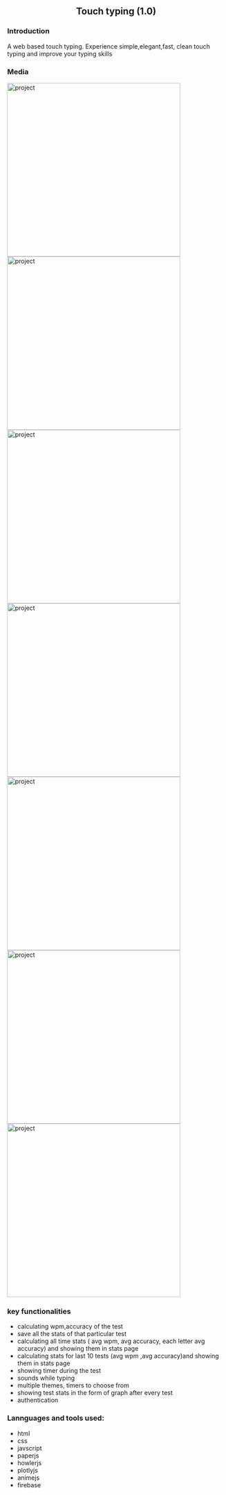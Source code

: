 <h2 align="center">Touch typing (1.0)</h2>

<h3>Introduction</h3>
<p>A web based touch typing. Experience simple,elegant,fast, clean touch typing and improve your typing skills</p>

<h3>Media</h3>
<div>
  <img width="400" src="https://res.cloudinary.com/diwrxz82u/image/upload/v1704964478/touch-typing-1.0/one_pk4aig.png" alt="project">
  <img width="400" src="https://res.cloudinary.com/diwrxz82u/image/upload/v1704964484/touch-typing-1.0/two_sadxvd.png" alt="project">
  <img width="400" src="https://res.cloudinary.com/diwrxz82u/image/upload/v1704964489/touch-typing-1.0/three_gvhvy5.png" alt="project">
  <img width="400" src="https://res.cloudinary.com/diwrxz82u/image/upload/v1704964494/touch-typing-1.0/four_stdc3o.png" alt="project">
  <img width="400" src="https://res.cloudinary.com/diwrxz82u/image/upload/v1704964499/touch-typing-1.0/five_jvblxd.png" alt="project">
  <img width="400" src="https://res.cloudinary.com/diwrxz82u/image/upload/v1704964503/touch-typing-1.0/six_wz82nj.png" alt="project">
  <img width="400" src="https://res.cloudinary.com/diwrxz82u/image/upload/v1704964506/touch-typing-1.0/seven_rhigv8.png" alt="project">
</div>
<h3>key functionalities</h3>
<ul>
  <li>calculating wpm,accuracy of the test</li>
  <li>save all the stats of that particular test</li>
  <li>calculating all time stats ( avg wpm, avg accuracy, each letter avg accuracy) and showing them in stats page</li>
  <li>calculating stats for last 10 tests (avg wpm ,avg accuracy)and showing them in stats page</li>
  <li>showing timer during the test</li>
  <li>sounds while typing</li>
  <li>multiple themes, timers to choose from</li>
  <li>showing test stats in the form of graph after every test</li>
  <li>authentication</li>
</ul>

<h3>Lannguages and tools used:</h3>
<ul>
  <li>html</li>
  <li>css</li>
  <li>javscript</li>
  <li>paperjs</li>
  <li>howlerjs</li>
  <li>plotlyjs</li>
  <li>animejs</li>
  <li>firebase</li>
</ul>

